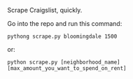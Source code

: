 Scrape Craigslist, quickly.

Go into the repo and run this command:

```pythong scrape.py bloomingdale 1500```

or:

```python scrape.py [neighborhood_name] [max_amount_you_want_to_spend_on_rent]```